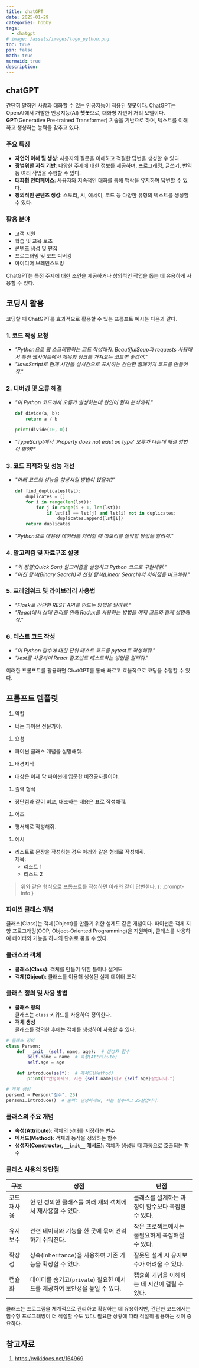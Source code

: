 ```yaml
---
title: chatGPT 
date: 2025-01-29
categories: hobby
tags: 
  - chatgpt
# image: /assets/images/logo_python.png
toc: true
pin: false
math: true
mermaid: true
description: 
---
```


## chatGPT

간단히 말하면 사람과 대화할 수 있는 인공지능이 적용된 챗봇이다. ChatGPT는 OpenAI에서 개발한 인공지능(AI) **챗봇**으로, 대화형 자연어 처리 모델이다. **GPT**(Generative Pre-trained Transformer) 기술을 기반으로 하며, 텍스트를 이해하고 생성하는 능력을 갖추고 있다.  

### 주요 특징  
- **자연어 이해 및 생성**: 사용자의 질문을 이해하고 적절한 답변을 생성할 수 있다.  
- **광범위한 지식 기반**: 다양한 주제에 대한 정보를 제공하며, 프로그래밍, 글쓰기, 번역 등 여러 작업을 수행할 수 있다.  
- **대화형 인터페이스**: 사용자와 지속적인 대화를 통해 맥락을 유지하며 답변할 수 있다.  
- **창의적인 콘텐츠 생성**: 스토리, 시, 에세이, 코드 등 다양한 유형의 텍스트를 생성할 수 있다.  

### 활용 분야  
- 고객 지원  
- 학습 및 교육 보조  
- 콘텐츠 생성 및 편집  
- 프로그래밍 및 코드 디버깅  
- 아이디어 브레인스토밍  

ChatGPT는 특정 주제에 대한 조언을 제공하거나 창의적인 작업을 돕는 데 유용하게 사용할 수 있다.

## 코딩시 활용

코딩할 때 ChatGPT를 효과적으로 활용할 수 있는 프롬프트 예시는 다음과 같다.  

### 1. **코드 작성 요청**  
- *"Python으로 웹 스크래핑하는 코드 작성해줘. BeautifulSoup과 requests 사용해서 특정 웹사이트에서 제목과 링크를 가져오는 코드면 좋겠어."*  
- *"JavaScript로 현재 시간을 실시간으로 표시하는 간단한 웹페이지 코드를 만들어줘."*  

### 2. **디버깅 및 오류 해결**  
- *"이 Python 코드에서 오류가 발생하는데 원인이 뭔지 분석해줘."*  
    ```python
    def divide(a, b):
        return a / b

    print(divide(10, 0))
    ```
- *"TypeScript에서 ‘Property does not exist on type’ 오류가 나는데 해결 방법이 뭐야?"*  

### 3. **코드 최적화 및 성능 개선**  
- *"아래 코드의 성능을 향상시킬 방법이 있을까?"*  
    ```python
    def find_duplicates(lst):
        duplicates = []
        for i in range(len(lst)):
            for j in range(i + 1, len(lst)):
                if lst[i] == lst[j] and lst[i] not in duplicates:
                    duplicates.append(lst[i])
        return duplicates
    ```
- *"Python으로 대용량 데이터를 처리할 때 메모리를 절약할 방법을 알려줘."*  

### 4. **알고리즘 및 자료구조 설명**  
- *"퀵 정렬(Quick Sort) 알고리즘을 설명하고 Python 코드로 구현해줘."*  
- *"이진 탐색(Binary Search)과 선형 탐색(Linear Search)의 차이점을 비교해줘."*  

### 5. **프레임워크 및 라이브러리 사용법**  
- *"Flask로 간단한 REST API를 만드는 방법을 알려줘."*  
- *"React에서 상태 관리를 위해 Redux를 사용하는 방법을 예제 코드와 함께 설명해줘."*  

### 6. **테스트 코드 작성**  
- *"이 Python 함수에 대한 단위 테스트 코드를 pytest로 작성해줘."*  
- *"Jest를 사용하여 React 컴포넌트 테스트하는 방법을 알려줘."*  

이러한 프롬프트를 활용하면 ChatGPT를 통해 빠르고 효율적으로 코딩을 수행할 수 있다.

## 프롬프트 템플릿

1. 역할
  - 너는 파이썬 전문가야.
1. 요청
  - 파이썬 클래스 개념을 설명해줘.
1. 배경지식
  - 대상은 이제 막 파이썬에 입문한 비전공자들이야.
1. 출력 형식
  - 장단점과 같이 비교, 대조하는 내용은 표로 작성해줘.
1. 어조
  - 평서체로 작성해줘.
1. 예시
  - 리스트로 문장을 작성하는 경우 아래와 같은 형태로 작성해줘.  <br>
    제목:
    - 리스트 1
    - 리스트 2
      

> 위와 같은 형식으로 프롬프트를 작성하면 아래와 같이 답변한다.
{: .prompt-info }

### 파이썬 클래스 개념  

클래스(Class)는 객체(Object)를 만들기 위한 설계도 같은 개념이다. 파이썬은 객체 지향 프로그래밍(OOP, Object-Oriented Programming)을 지원하며, 클래스를 사용하여 데이터와 기능을 하나의 단위로 묶을 수 있다.  

### 클래스와 객체  
  - **클래스(Class)**: 객체를 만들기 위한 틀이나 설계도  
  - **객체(Object)**: 클래스를 이용해 생성된 실제 데이터 조각  

### 클래스 정의 및 사용 방법  
  - **클래스 정의**  
    클래스는 `class` 키워드를 사용하여 정의한다.  
  - **객체 생성**  
    클래스를 정의한 후에는 객체를 생성하여 사용할 수 있다.  

```python
# 클래스 정의
class Person:
    def __init__(self, name, age):  # 생성자 함수
        self.name = name  # 속성(Attribute)
        self.age = age

    def introduce(self):  # 메서드(Method)
        print(f"안녕하세요, 저는 {self.name}이고 {self.age}살입니다.")

# 객체 생성
person1 = Person("철수", 25)
person1.introduce()  # 출력: 안녕하세요, 저는 철수이고 25살입니다.
```

### 클래스의 주요 개념  
  - **속성(Attribute)**: 객체의 상태를 저장하는 변수  
  - **메서드(Method)**: 객체의 동작을 정의하는 함수  
  - **생성자(Constructor, `__init__` 메서드)**: 객체가 생성될 때 자동으로 호출되는 함수  

### 클래스 사용의 장단점  

| 구분 | 장점 | 단점 |
|------|------|------|
| 코드 재사용 | 한 번 정의한 클래스를 여러 개의 객체에서 재사용할 수 있다. | 클래스를 설계하는 과정이 함수보다 복잡할 수 있다. |
| 유지보수 | 관련 데이터와 기능을 한 곳에 묶어 관리하기 쉬워진다. | 작은 프로젝트에서는 불필요하게 복잡해질 수 있다. |
| 확장성 | 상속(Inheritance)을 사용하여 기존 기능을 확장할 수 있다. | 잘못된 설계 시 유지보수가 어려울 수 있다. |
| 캡슐화 | 데이터를 숨기고(`private`) 필요한 메서드를 제공하여 보안성을 높일 수 있다. | 캡슐화 개념을 이해하는 데 시간이 걸릴 수 있다. |

클래스는 프로그램을 체계적으로 관리하고 확장하는 데 유용하지만, 간단한 코드에서는 함수형 프로그래밍이 더 적절할 수도 있다. 필요한 상황에 따라 적절히 활용하는 것이 중요하다.

## 참고자료

1. https://wikidocs.net/164969


